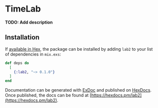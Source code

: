 # TimeLab

**TODO: Add description**

## Installation

If [available in Hex](https://hex.pm/docs/publish), the package can be installed
by adding `lab2` to your list of dependencies in `mix.exs`:

```elixir
def deps do
  [
    {:lab2, "~> 0.1.0"}
  ]
end
```

Documentation can be generated with [ExDoc](https://github.com/elixir-lang/ex_doc)
and published on [HexDocs](https://hexdocs.pm). Once published, the docs can
be found at [https://hexdocs.pm/lab2](https://hexdocs.pm/lab2).

